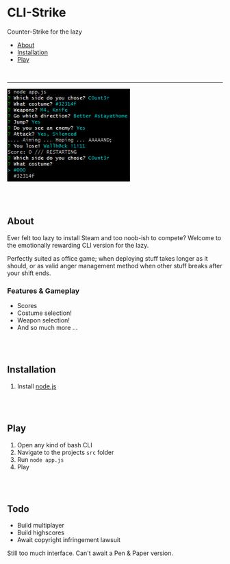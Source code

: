 # CLI-Strike

Counter-Strike for the lazy

- [About](#about)
- [Installation](#installation)
- [Play](#play)

<br>

---

![Preview](preview.png)


<br><br>

## About

Ever felt too lazy to install Steam and too noob-ish to compete?
Welcome to the emotionally rewarding CLI version for the lazy.

Perfectly suited as office game; when deploying stuff takes longer as it should,
or as valid anger management method when other stuff breaks after your shift ends.


### Features & Gameplay

- Scores
- Costume selection!
- Weapon selection!
- And so much more ...


<br><br>

## Installation

1. Install [node.js](http://nodejs.org/)


<br><br>

## Play

1. Open any kind of bash CLI
2. Navigate to the projects `src` folder
3. Run `node app.js`
4. Play


<br><br>

## Todo

- Build multiplayer
- Build highscores
- Await copyright infringement lawsuit

Still too much interface. Can't await a Pen & Paper version.

